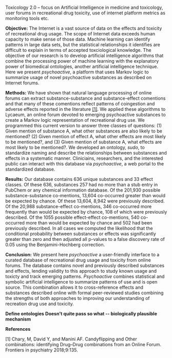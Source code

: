Toxicology 2.0 – focus on Artificial Intelligence in medicine and toxicology, user forums in recreational drug toxicity, use of internet platform metrics as monitoring tools etc.

**Objective:** The Internet is a vast source of data on the effects and toxicity of recreational drug usage. The scope of Internet data exceeds human capacity to make sense of those data. Machine learning can identify patterns in large data sets, but the statistical relationships it identifies are difficult to explain in terms of accepted toxciological knowledge. The objective of our research is to develop artificial intelligence algorithms that combine the processing power of machine learning with the explanatory power of biomedical ontologies, another artificial intelligence technique. Here we present *psychoactive*, a platform that uses Markov logic to summarize usage of novel psychoactive substances as described on Internet forums.

**Methods:** We have shown that natural language processing of online forums can extract substance-substance and substance-effect comentions and that many of these comentions reflect patterns of coingestion and adverse effects reported in the literature [[1]](https://github.com/mac389/Drug-Forum-Data-Mining/blob/eapcct-2020/reports/abstracts/ref). We applied these algorithms to Lycaeum, an online forum devoted to emerging psychoactive substances to create a Markov logic representation of recreational drug use. We programmed this current version to answer three classes of questions: (1) Given mention of substance A, what other substances are also likely to be mentioned? (2) Given mention of effect A, what other effects are most likely to be mentioned?, and (3) Given mention of substance A, what effects are most likely to be mentioned?.  We developed an ontology, *sudo*, to standardize naming and describe the relationships between substances and effects in a systematic manner. Cliniciains, researchers, and the interested public can interact with this database via *psychoactive*, a web portal to the standardized database.

**Results:** Our database contains 636 unique substances and 33 effect classes. Of these 636, substances 257 had no more than a stub entry in PubChem or any chemical information database. Of the 201,930 possible substance-substance co-mentions, 13,604 co-occurred greater than would be expected by chance. Of these 13,604, 8,942 were previously described. Of the 20,988 substance-effect co-mentions, 346 co-occurred more frequently than would be expected by chance, 108 of which were previously described. Of the 1055 possible effect-effect co-mentions, 540 co-occurred more than would be expected by chance and 502 had been previously described. In all cases we computed the likelihood that the conditional probability between substances or effects was significantly greater than zero and then adjusted all p-values to a false discovery rate of 0.05 using the Benjamini-Hochberg correction.   

**Conclusion:** We present here *psychoactive* a user-friendly interface to a curated database of recreational drug usage and toxicity from online forums. The database contains novel and previously described substances and effects, lending validity to this approach to study known usage and toxicty and track emerging patterns. *Psychoactive* combines statistical and symbolic artificial intelligence to summarize patterns of use and is open source. This combination allows it to cross-reference effects and substances described online with formal peer-reviewed studies combining the strengths of both approaches to improving our understanding of recreation drug use and toxicity.

**Define ontologies**
**Doesn't quite pass so what -- biologically plausible mechanism**

**References**

[1] Chary, M, David Y, and Manini AF. Candyflipping and Other combinations: identifying Drug–Drug combinations from an Online Forum. Frontiers in psychiatry 2018;9:135.
